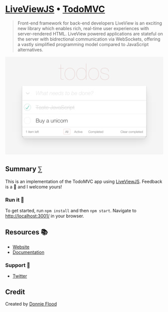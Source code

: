 # [LiveViewJS](https://github.com/floodfx/liveviewjs) • [TodoMVC](http://todomvc.com)

> Front-end framework for back-end developers
> LiveView is an exciting new library which enables rich, real-time user experiences with server-rendered HTML. LiveView powered applications are stateful on the server with bidrectional communication via WebSockets, offering a vastly simplified programming model compared to JavaScript alternatives.

![](https://github.com/tastejs/todomvc-app-css/raw/master/screenshot.png)

## Summary ⅀
This is an implementation of the TodoMVC app using [LiveViewJS](https://github.com/floodfx/liveviewjs). Feedback is a 🎁 and I welcome yours!

### Run it 🏃
To get started, run `npm install` and then `npm start`.  Navigate to [http://localhost:3001/](http://localhost:3001/) in your browser.

## Resources 📚

- [Website](https://github.com/floodfx/liveviewjs)
- [Documentation](https://github.com/floodfx/liveviewjs)

### Support 💌

- [Twitter](http://twitter.com/floodfx)


## Credit
Created by [Donnie Flood](http://twitter.com/floodfx)
